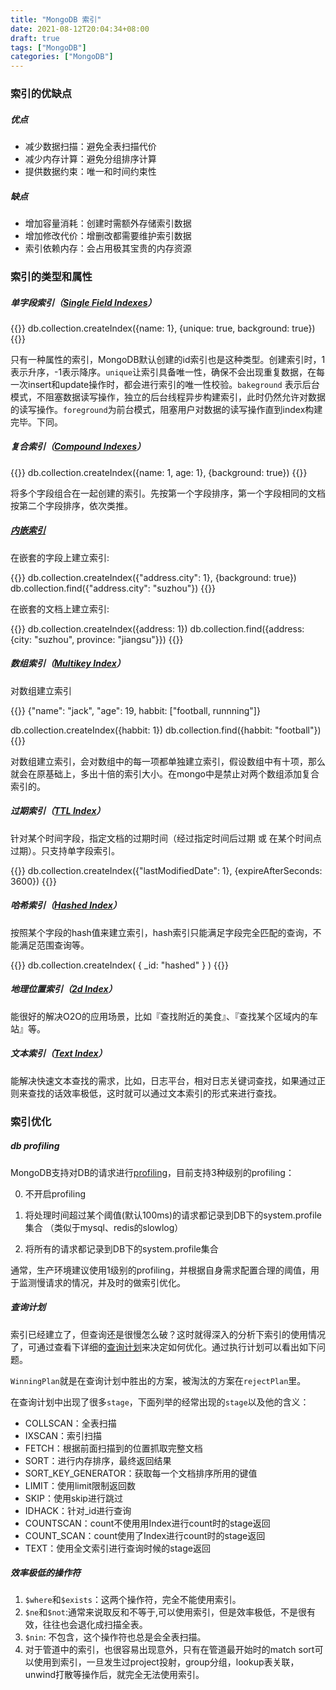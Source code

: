 ```yaml
---
title: "MongoDB 索引"
date: 2021-08-12T20:04:34+08:00
draft: true
tags: ["MongoDB"]
categories: ["MongoDB"]
---
```


### 索引的优缺点

##### 优点

- 减少数据扫描：避免全表扫描代价
- 减少内存计算：避免分组排序计算
- 提供数据约束：唯一和时间约束性

##### 缺点

- 增加容量消耗：创建时需额外存储索引数据
- 增加修改代价：增删改都需要维护索引数据
- 索引依赖内存：会占用极其宝贵的内存资源

### 索引的类型和属性

##### 单字段索引（[Single Field Indexes](https://docs.mongodb.com/manual/core/index-single/)）

{{<highlight sh>}}
db.collection.createIndex({name: 1}, {unique: true, background: true})
{{</highlight>}}

只有一种属性的索引，MongoDB默认创建的id索引也是这种类型。创建索引时，1表示升序，-1表示降序。`unique`让索引具备唯一性，确保不会出现重复数据，在每一次insert和update操作时，都会进行索引的唯一性校验。`bakeground` 表示后台模式，不阻塞数据读写操作，独立的后台线程异步构建索引，此时仍然允许对数据的读写操作。`foreground`为前台模式，阻塞用户对数据的读写操作直到index构建完毕。下同。

##### 复合索引（[Compound Indexes](https://docs.mongodb.com/manual/core/index-compound/)）

{{<highlight sh>}}
db.collection.createIndex({name: 1, age: 1}, {background: true})
{{</highlight>}}

将多个字段组合在一起创建的索引。先按第一个字段排序，第一个字段相同的文档按第二个字段排序，依次类推。

##### [内嵌索引](https://docs.mongodb.com/manual/core/index-single/#create-an-index-on-an-embedded-field)

在嵌套的字段上建立索引:

{{<highlight sh>}}
db.collection.createIndex({"address.city": 1}, {background: true})
db.collection.find({"address.city": "suzhou"})
{{</highlight>}}

在嵌套的文档上建立索引:

{{<highlight sh>}}
db.collection.createIndex({address: 1})
db.collection.find({address: {city: "suzhou", province: "jiangsu"}})
{{</highlight>}}

##### 数组索引（[Multikey Index](https://docs.mongodb.com/manual/core/index-multikey/)）

对数组建立索引

{{<highlight sh>}}
{"name": "jack", "age": 19, habbit: ["football, runnning"]}

db.collection.createIndex({habbit: 1})
db.collection.find({habbit: "football"})
{{</highlight>}}

对数组建立索引，会对数组中的每一项都单独建立索引，假设数组中有十项，那么就会在原基础上，多出十倍的索引大小。在mongo中是禁止对两个数组添加复合索引的。

##### 过期索引（[TTL Index](https://docs.mongodb.com/manual/core/index-ttl/)）

针对某个时间字段，指定文档的过期时间（经过指定时间后过期 或 在某个时间点过期）。只支持单字段索引。

{{<highlight sh>}}
db.collection.createIndex({"lastModifiedDate": 1}, {expireAfterSeconds: 3600})
{{</highlight>}}

##### 哈希索引（[Hashed Index](https://docs.mongodb.com/manual/core/index-hashed/)）

按照某个字段的hash值来建立索引，hash索引只能满足字段完全匹配的查询，不能满足范围查询等。

{{<highlight sh>}}
db.collection.createIndex( { _id: "hashed" } )
{{</highlight>}}

##### 地理位置索引（[2d Index](https://docs.mongodb.com/manual/core/2d/)）

能很好的解决O2O的应用场景，比如『查找附近的美食』、『查找某个区域内的车站』等。

##### 文本索引（[Text Index](https://docs.mongodb.com/manual/core/index-text/)）

能解决快速文本查找的需求，比如，日志平台，相对日志关键词查找，如果通过正则来查找的话效率极低，这时就可以通过文本索引的形式来进行查找。

### 索引优化

##### db profiling

MongoDB支持对DB的请求进行[profiling](https://docs.mongodb.org/manual/tutorial/manage-the-database-profiler/)，目前支持3种级别的profiling：

0. 不开启profiling

1. 将处理时间超过某个阈值(默认100ms)的请求都记录到DB下的system.profile集合 （类似于mysql、redis的slowlog）
2. 将所有的请求都记录到DB下的system.profile集合

通常，生产环境建议使用1级别的profiling，并根据自身需求配置合理的阈值，用于监测慢请求的情况，并及时的做索引优化。

##### 查询计划

索引已经建立了，但查询还是很慢怎么破？这时就得深入的分析下索引的使用情况了，可通过查看下详细的[查询计划](https://docs.mongodb.org/manual/core/query-plans/)来决定如何优化。通过执行计划可以看出如下问题。

`WinningPlan`就是在查询计划中胜出的方案，被淘汰的方案在`rejectPlan`里。

在查询计划中出现了很多`stage`，下面列举的经常出现的`stage`以及他的含义：

- COLLSCAN：全表扫描
- IXSCAN：索引扫描
- FETCH：根据前面扫描到的位置抓取完整文档
- SORT：进行内存排序，最终返回结果
- SORT_KEY_GENERATOR：获取每一个文档排序所用的键值
- LIMIT：使用limit限制返回数
- SKIP：使用skip进行跳过
- IDHACK：针对_id进行查询
- COUNTSCAN：count不使用用Index进行count时的stage返回
- COUNT_SCAN：count使用了Index进行count时的stage返回
- TEXT：使用全文索引进行查询时候的stage返回

##### 效率极低的操作符

1. `$where`和`$exists`：这两个操作符，完全不能使用索引。
2. `$ne`和`$not`:通常来说取反和不等于,可以使用索引，但是效率极低，不是很有效，往往也会退化成扫描全表。
3. `$nin`: 不包含，这个操作符也总是会全表扫描。
4. 对于管道中的索引，也很容易出现意外，只有在管道最开始时的match sort可以使用到索引，一旦发生过project投射，group分组，lookup表关联，unwind打散等操作后，就完全无法使用索引。
